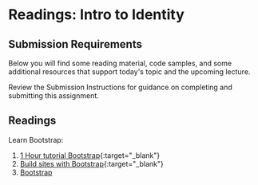 # Readings: Intro to Identity

## Submission Requirements

Below you will find some reading material, code samples, and some additional resources that support today's topic and the upcoming lecture.

Review the Submission Instructions for guidance on completing and submitting this assignment.

## Readings
Learn Bootstrap:
1. [1 Hour tutorial Bootstrap](https://scrimba.com/g/gbootstrap4){:target="_blank"}
1. [Build sites with Bootstrap](https://docs.microsoft.com/en-us/aspnet/core/client-side/bootstrap){:target="_blank"} 
1. [Bootstrap](https://getbootstrap.com/)